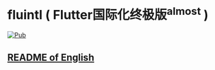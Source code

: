 # fluintl ( Flutter国际化终极版<sup>almost</sup> )

[![Pub](https://img.shields.io/pub/v/fluintl.svg?style=flat-square)](https://pub.dartlang.org/packages/fluintl)

## [README of English][readme-en]







[readme]: https://github.com/Sky24n/fluintl
[readme-en]: https://github.com/Sky24n/fluintl/blob/master/README-EN.md




